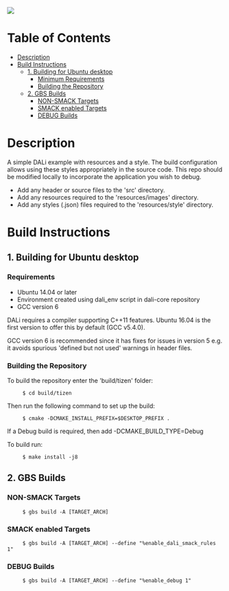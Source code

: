 <img src="https://dalihub.github.io/images/DaliLogo320x200.png">

# Table of Contents

   * [Description](#description)
   * [Build Instructions](#build-instructions)
      * [1. Building for Ubuntu desktop](#1-building-for-ubuntu-desktop)
         * [Minimum Requirements](#minimum-requirements)
         * [Building the Repository](#building-the-repository)
      * [2. GBS Builds](#2-gbs-builds)
         * [NON-SMACK Targets](#non-smack-targets)
         * [SMACK enabled Targets](#smack-enabled-targets)
         * [DEBUG Builds](#debug-builds-1)

# Description

A simple DALi example with resources and a style.
The build configuration allows using these styles appropriately in the source code.
This repo should be modified locally to incorporate the application you wish to debug.
 * Add any header or source files to the 'src' directory.
 * Add any resources required to the 'resources/images' directory.
 * Add any styles (.json) files required to the 'resources/style' directory.

# Build Instructions

## 1. Building for Ubuntu desktop

### Requirements

 - Ubuntu 14.04 or later
 - Environment created using dali_env script in dali-core repository
 - GCC version 6

DALi requires a compiler supporting C++11 features.
Ubuntu 16.04 is the first version to offer this by default (GCC v5.4.0).

GCC version 6 is recommended since it has fixes for issues in version 5
e.g. it avoids spurious 'defined but not used' warnings in header files.

### Building the Repository

To build the repository enter the 'build/tizen' folder:

         $ cd build/tizen

Then run the following command to set up the build:

         $ cmake -DCMAKE_INSTALL_PREFIX=$DESKTOP_PREFIX .

If a Debug build is required, then add -DCMAKE_BUILD_TYPE=Debug

To build run:

         $ make install -j8

## 2. GBS Builds

### NON-SMACK Targets

         $ gbs build -A [TARGET_ARCH]

### SMACK enabled Targets

         $ gbs build -A [TARGET_ARCH] --define "%enable_dali_smack_rules 1"

### DEBUG Builds

         $ gbs build -A [TARGET_ARCH] --define "%enable_debug 1"
